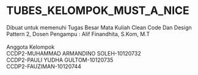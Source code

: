 # TUBES_KELOMPOK_MUST_A_NICE<br>
Dibuat untuk memenuhi Tugas Besar Mata Kuliah Clean Code Dan Design Pattern 2, Dosen Pengampu : Alif Finandhita, S.Kom, M.T
<br>
<br>
Anggota Kelompok<br>
CCDP2-MUHAMMAD ARMANDINO SOLEH-10120732<br>
CCDP2-PAULI YUDHA GULTOM-10120735<br>
CCDP2-FAUZIMAN-10120744
